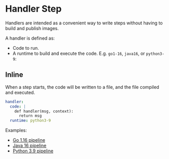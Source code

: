 # Handler Step

Handlers are intended as a convenient way to write steps without having to build and publish images.

A handler is defined as:

* Code to run.
* A runtime to build and execute the code. E.g. `go1-16`, `java16`, or `python3-9`:

## Inline


When a step starts, the code will be written to a file, and the file compiled and executed.

```yaml
handler:
  code: |
    def handler(msg, context):
      return msg
  runtime: python3-9
```

Examples:

* [Go 1.16 pipeline](https://raw.githubusercontent.com/argoproj-labs/argo-dataflow/main/examples/104-go1-16-pipeline.yaml)
* [Java 16 pipeline](https://raw.githubusercontent.com/argoproj-labs/argo-dataflow/main/examples/104-java16-pipeline.yaml)
* [Python 3.9 pipeline](https://raw.githubusercontent.com/argoproj-labs/argo-dataflow/main/examples/104-python3-9-pipeline.yaml)

